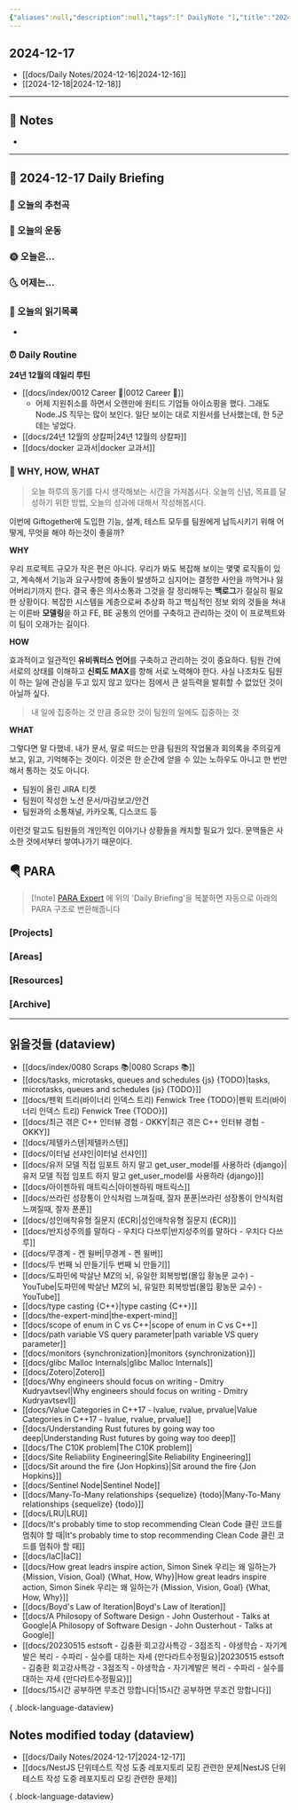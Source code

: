 ```yaml
---
{"aliases":null,"description":null,"tags":[" DailyNote "],"title":"2024-12-17","created":"2024-12-17T17:48:00","updated":"2024-12-17T17:58:18","dg-publish":true,"permalink":"/docs/Daily Notes/2024-12-17/","dgPassFrontmatter":true}
---
```



## 2024-12-17

- [[docs/Daily Notes/2024-12-16\|2024-12-16]] 
- [[2024-12-18\|2024-12-18]]

---

## 📝 Notes

- 


---

## 📅 2024-12-17 Daily Briefing

### 🎵 오늘의 추천곡

### 🏃 오늘의 운동

### 🌞 오늘은...

### 🌜 어제는...

### 📖 오늘의 읽기목록

- 

### ⏰ Daily Routine

**24년 12월의 데일리 루틴**

- [[docs/index/0012 Career 💼\|0012 Career 💼]]
	- 어제 지원취소를 하면서 오랜만에 원티드 기업들 아이쇼핑을 했다. 그래도 Node.JS 직무는 많이 보인다. 일단 보이는 대로 지원서를 난사했는데, 한 5군데는 넣었다.
- [[docs/24년 12월의 상칼파\|24년 12월의 상칼파]]
- [[docs/docker 교과서\|docker 교과서]]

### 🚀 WHY, HOW, WHAT

> 오늘 하루의 동기를 다시 생각해보는 시간을 가져봅시다. 오늘의 신념, 목표를 달성하기 위한 방법, 오늘의 성과에 대해서 작성해봅시다.

이번에 Giftogether에 도입한 기능, 설계, 테스트 모두를 팀원에게 납득시키기 위해 어떻게, 무엇을 해야 하는것이 좋을까?

**WHY**

우리 프로젝트 규모가 작은 편은 아니다. 우리가 봐도 복잡해 보이는 몇몇 로직들이 있고, 계속해서 기능과 요구사항에 충돌이 발생하고 심지어는 결정한 사안을 까먹거나 잃어버리기까지 한다. 결국 좋은 의사소통과 그것을 잘 정리해두는 **백로그**가 절실히 필요한 상황이다. 복잡한 시스템을 계층으로써 추상화 하고 핵심적인 정보 외의 것들을 쳐내는 이른바 **모델링**을 하고 FE, BE 공통의 언어를 구축하고 관리하는 것이 이 프로젝트와 이 팀이 오래가는 길이다.

**HOW**

효과적이고 일관적인 **유비쿼터스 언어**를 구축하고 관리하는 것이 중요하다. 팀원 간에 서로의 상태를 이해하고 **신뢰도 MAX**를 향해 서로 노력해야 한다. 사실 나조차도 팀원이 하는 일에 관심을 두고 있지 않고 있다는 점에서 큰 설득력을 발휘할 수 없었던 것이 아닐까 싶다.

> 내 일에 집중하는 것 만큼 중요한 것이 팀원의 일에도 집중하는 것

**WHAT**

그렇다면 말 다했네. 내가 문서, 말로 떠드는 만큼 팀원의 작업물과 회의록을 주의깊게 보고, 읽고, 기억해주는 것이다. 이것은 한 순간에 얻을 수 있는 노하우도 아니고 한 번만 해서 통하는 것도 아니다.

- 팀원이 올린 JIRA 티켓
- 팀원이 작성한 노션 문서/마감보고/안건
- 팀원과의 소통채널, 카카오톡, 디스코드 등

이런것 말고도 팀원들의 개인적인 이야기나 상황들을 캐치할 필요가 있다. 문맥들은 사소한 것에서부터 쌓여나가기 때문이다.

##  🪂 PARA

> [!note] [PARA Expert](https://chatgpt.com/g/g-46Xrh4MXk-para-expert) 에 위의 'Daily Briefing'을 복붙하면 자동으로 아래의 PARA 구조로 변환해줍니다

### [Projects]

### [Areas]

### [Resources]

### [Archive]

---

## 읽을것들 (dataview)

- [[docs/index/0080 Scraps 📚\|0080 Scraps 📚]]
- [[docs/tasks, microtasks, queues and schedules {js} {TODO}\|tasks, microtasks, queues and schedules {js} {TODO}]]
- [[docs/펜윅 트리(바이너리 인덱스 트리) Fenwick Tree {TODO}\|펜윅 트리(바이너리 인덱스 트리) Fenwick Tree {TODO}]]
- [[docs/최근 겪은 C++ 인터뷰 경험 - OKKY\|최근 겪은 C++ 인터뷰 경험 - OKKY]]
- [[docs/제텔카스텐\|제텔카스텐]]
- [[docs/이터널 선샤인\|이터널 선샤인]]
- [[docs/유저 모델 직접 임포트 하지 말고 get_user_model를 사용하라 {django}\|유저 모델 직접 임포트 하지 말고 get_user_model를 사용하라 {django}]]
- [[docs/아이젠하워 매트릭스\|아이젠하워 매트릭스]]
- [[docs/쓰라린 성장통이 안식처럼 느껴질때, 잘자 푼푼\|쓰라린 성장통이 안식처럼 느껴질때, 잘자 푼푼]]
- [[docs/성인애착유형 질문지 (ECR)\|성인애착유형 질문지 (ECR)]]
- [[docs/반지성주의를 말하다 - 우치다 다쓰루\|반지성주의를 말하다 - 우치다 다쓰루]]
- [[docs/무경계 - 켄 윌버\|무경계 - 켄 윌버]]
- [[docs/두 번째 뇌 만들기\|두 번째 뇌 만들기]]
- [[docs/도파민에 박살난 MZ의 뇌, 유일한 회복방법(몰입 황농문 교수) - YouTube\|도파민에 박살난 MZ의 뇌, 유일한 회복방법(몰입 황농문 교수) - YouTube]]
- [[docs/type casting {C++}\|type casting {C++}]]
- [[docs/the-expert-mind\|the-expert-mind]]
- [[docs/scope of enum in C vs C++\|scope of enum in C vs C++]]
- [[docs/path variable VS query parameter\|path variable VS query parameter]]
- [[docs/monitors {synchronization}\|monitors {synchronization}]]
- [[docs/glibc Malloc Internals\|glibc Malloc Internals]]
- [[docs/Zotero\|Zotero]]
- [[docs/Why engineers should focus on writing - Dmitry Kudryavtsevl\|Why engineers should focus on writing - Dmitry Kudryavtsevl]]
- [[docs/Value Categories in C++17 - lvalue, rvalue, prvalue\|Value Categories in C++17 - lvalue, rvalue, prvalue]]
- [[docs/Understanding Rust futures by going way too deep\|Understanding Rust futures by going way too deep]]
- [[docs/The C10K problem\|The C10K problem]]
- [[docs/Site Reliability Engineering\|Site Reliability Engineering]]
- [[docs/Sit around the fire {Jon Hopkins}\|Sit around the fire {Jon Hopkins}]]
- [[docs/Sentinel Node\|Sentinel Node]]
- [[docs/Many-To-Many relationships {sequelize} {todo}\|Many-To-Many relationships {sequelize} {todo}]]
- [[docs/LRU\|LRU]]
- [[docs/It's probably time to stop recommending Clean Code 클린 코드를 멈춰야 할 때\|It's probably time to stop recommending Clean Code 클린 코드를 멈춰야 할 때]]
- [[docs/IaC\|IaC]]
- [[docs/How great leadrs inspire action, Simon Sinek 우리는 왜 일하는가 {Mission, Vision, Goal} {What, How, Why}\|How great leadrs inspire action, Simon Sinek 우리는 왜 일하는가 {Mission, Vision, Goal} {What, How, Why}]]
- [[docs/Boyd's Law of Iteration\|Boyd's Law of Iteration]]
- [[docs/A Philosopy of Software Design - John Ousterhout - Talks at Google\|A Philosopy of Software Design - John Ousterhout - Talks at Google]]
- [[docs/20230515 estsoft - 김충환 회고강사특강 - 3점조직 - 야생학습 - 자기계발은 복리 - 수파리 - 실수를 대하는 자세 {만다라트수정필요}\|20230515 estsoft - 김충환 회고강사특강 - 3점조직 - 야생학습 - 자기계발은 복리 - 수파리 - 실수를 대하는 자세 {만다라트수정필요}]]
- [[docs/15시간 공부하면 무조건 망합니다\|15시간 공부하면 무조건 망합니다]]

{ .block-language-dataview}

## Notes modified today (dataview)

- [[docs/Daily Notes/2024-12-17\|2024-12-17]]
- [[docs/NestJS 단위테스트 작성 도중 레포지토리 모킹 관련한 문제\|NestJS 단위테스트 작성 도중 레포지토리 모킹 관련한 문제]]

{ .block-language-dataview}
